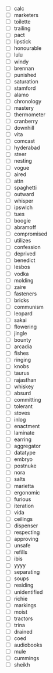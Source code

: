 - [ ] calc
- [ ] marketers
- [ ] toilette
- [ ] trailing
- [ ] pact
- [ ] lipstick
- [ ] honourable
- [ ] lulu
- [ ] windy
- [ ] brennan
- [ ] punished
- [ ] saturation
- [ ] stamford
- [ ] alamo
- [ ] chronology
- [ ] mastery
- [ ] thermometer
- [ ] cranberry
- [ ] downhill
- [ ] vita
- [ ] comcast
- [ ] hyderabad
- [ ] steer
- [ ] nesting
- [ ] vogue
- [ ] aired
- [ ] attn
- [ ] spaghetti
- [ ] outward
- [ ] whisper
- [ ] ipswich
- [ ] tues
- [ ] boogie
- [ ] abramoff
- [ ] compromised
- [ ] utilizes
- [ ] confession
- [ ] deprived
- [ ] benedict
- [ ] lesbos
- [ ] vodka
- [ ] molding
- [ ] zaire
- [ ] fasteners
- [ ] bricks
- [ ] communism
- [ ] leopard
- [ ] sakai
- [ ] flowering
- [ ] jingle
- [ ] bounty
- [ ] arcadia
- [ ] fishes
- [ ] ringing
- [ ] knobs
- [ ] taurus
- [ ] rajasthan
- [ ] whiskey
- [ ] absurd
- [ ] committing
- [ ] tolerant
- [ ] stoves
- [ ] inlog
- [ ] enactment
- [ ] laminate
- [ ] earring
- [ ] aggregator
- [ ] datatype
- [ ] embryo
- [ ] postnuke
- [ ] nora
- [ ] salts
- [ ] marietta
- [ ] ergonomic
- [ ] furious
- [ ] iteration
- [ ] vida
- [ ] ceilings
- [ ] dispenser
- [ ] respecting
- [ ] approving
- [ ] unsafe
- [ ] refills
- [ ] ibis
- [ ] yyyy
- [ ] separating
- [ ] soups
- [ ] residing
- [ ] unidentified
- [ ] richie
- [ ] markings
- [ ] moist
- [ ] tractors
- [ ] trina
- [ ] drained
- [ ] coed
- [ ] audiobooks
- [ ] mule
- [ ] cummings
- [ ] sheikh
